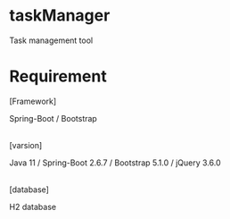 # taskManager
Task management tool
# Requirement
<div>
  <p>[Framework]</p>
  <span>Spring-Boot </spam>/
  <span>Bootstrap </span>
</div>
<br>
<div>
  <p>[varsion]</p>
  <span>Java 11 </span>/
  <span>Spring-Boot 2.6.7 </span>/
  <span>Bootstrap 5.1.0 </span>/
  <span>jQuery 3.6.0 </span>
</div>
<br>
<div>
  <p>[database]</p>
  <span>H2 database </span>
</div>

